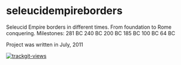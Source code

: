 # seleucidempireborders
Seleucid Empire borders in different times.
From foundation to Rome conquering.
Milestones:
281 BC
240 BC
200 BC
185 BC
100 BC
64 BC

Project was written in July, 2011

<a href="https://trackgit.com">
<img src="https://us-central1-trackgit-analytics.cloudfunctions.net/token/ping/m2b1g9qjohgniznvsfhm" alt="trackgit-views" />
</a>
